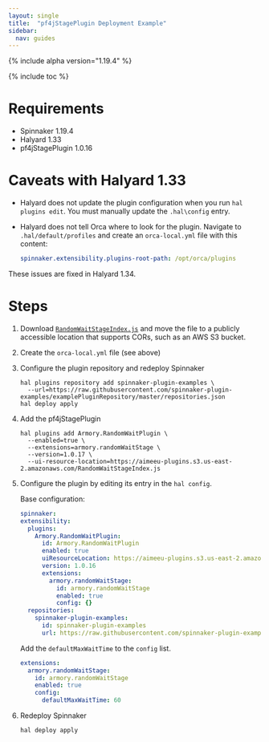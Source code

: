 ```yaml
---
layout: single
title:  "pf4jStagePlugin Deployment Example"
sidebar:
  nav: guides
---
```


{% include alpha version="1.19.4" %}

{% include toc %}

# Requirements
* Spinnaker 1.19.4
* Halyard 1.33
* pf4jStagePlugin 1.0.16

# Caveats with Halyard 1.33

* Halyard does not update the plugin configuration when you run `hal plugins edit`. You must manually update the `.hal\config` entry.
* Halyard does not tell Orca where to look for the plugin. Navigate to `.hal/default/profiles` and create an `orca-local.yml` file with this content:

	```yaml
    spinnaker.extensibility.plugins-root-path: /opt/orca/plugins
	```
These issues are fixed in Halyard 1.34.

# Steps

1. Download  [`RandomWaitStageIndex.js`](https://github.com/spinnaker-plugin-examples/pf4jStagePlugin/releases/download/v1.0.16/RandomWaitStageIndex.js) and move the file to a publicly accessible location that supports CORs, such as an AWS S3 bucket.

1. Create the `orca-local.yml` file (see above)

1. Configure the plugin repository and redeploy Spinnaker

	```shell
	hal plugins repository add spinnaker-plugin-examples \
	  --url=https://raw.githubusercontent.com/spinnaker-plugin-examples/examplePluginRepository/master/repositories.json
	hal deploy apply
	```

1. Add the pf4jStagePlugin

	```shell
	hal plugins add Armory.RandomWaitPlugin \
	  --enabled=true \
	  --extensions=armory.randomWaitStage \
	  --version=1.0.17 \
	  --ui-resource-location=https://aimeeu-plugins.s3.us-east-2.amazonaws.com/RandomWaitStageIndex.js
	```

1. Configure the plugin by editing its entry in the `hal config`.

	Base configuration:

	```yaml
   spinnaker:
    extensibility:
      plugins:
        Armory.RandomWaitPlugin:
          id: Armory.RandomWaitPlugin
          enabled: true
          uiResourceLocation: https://aimeeu-plugins.s3.us-east-2.amazonaws.com/RandomWaitStageIndex.js
          version: 1.0.16
          extensions:
            armory.randomWaitStage:
              id: armory.randomWaitStage
              enabled: true
              config: {}
      repositories:
        spinnaker-plugin-examples:
          id: spinnaker-plugin-examples
          url: https://raw.githubusercontent.com/spinnaker-plugin-examples/examplePluginRepository/master/repositories.json
	```

	Add the `defaultMaxWaitTime` to the `config` list.

	```yaml
    extensions:
      armory.randomWaitStage:
        id: armory.randomWaitStage
        enabled: true
        config:
          defaultMaxWaitTime: 60
	```


1. Redeploy Spinnaker

	```shell
	hal deploy apply
	```
